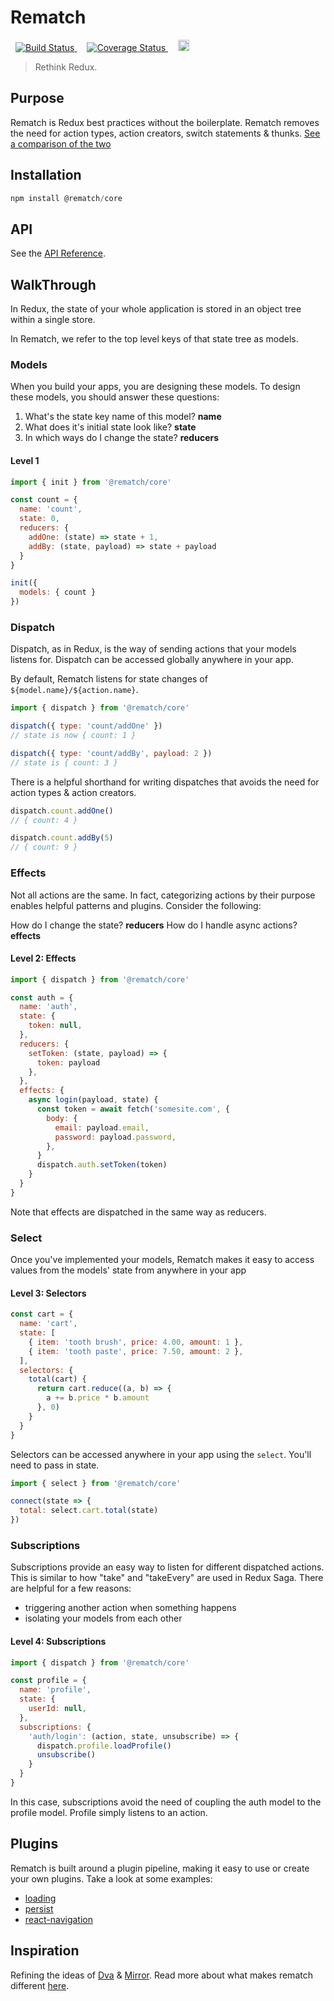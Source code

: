 # Rematch

<p>
<a href='https://travis-ci.org/rematch/rematch' style='margin: 0 0.5rem;'>
<img src='https://travis-ci.org/rematch/rematch.svg?branch=master' alt='Build Status'/>
</a>

<a href='https://coveralls.io/github/rematch/rematch?branch=master&service=github' style='margin: 0 0.5rem;'>
<img src='https://coveralls.io/repos/github/rematch/rematch/badge.svg?branch=master&service=github' alt='Coverage Status' />
</a>

<a href='https://badge.fury.io/js/%40rematch%2Fcore' style='margin: 0 0.5rem;'>
<img src='https://badge.fury.io/js/%40rematch%2Fcore.svg' alt='npm version' height='18'>
</a>
</p>

> Rethink Redux.

## Purpose

Rematch is Redux best practices without the boilerplate. Rematch removes the need for action types, action creators, switch statements & thunks. [See a comparison of the two](./docs/purpose.md)

## Installation

```js
npm install @rematch/core
```

## API

See the [API Reference](./docs/api.md).


## WalkThrough

In Redux, the state of your whole application is stored in an object tree within a single store.

In Rematch, we refer to the top level keys of that state tree as models.

### Models

When you build your apps, you are designing these models. To design these models, you should answer these questions:

1. What's the state key name of this model? **name**
2. What does it's initial state look like? **state**
3. In which ways do I change the state? **reducers**

#### Level 1

```js
import { init } from '@rematch/core'

const count = {
  name: 'count',
  state: 0,
  reducers: {
    addOne: (state) => state + 1,
    addBy: (state, payload) => state + payload
  }
}

init({
  models: { count }
})
```

### Dispatch

Dispatch, as in Redux, is the way of sending actions that your models listens for. Dispatch can be accessed globally anywhere in your app.

By default, Rematch listens for state changes of `${model.name}/${action.name}`.

```js
import { dispatch } from '@rematch/core'

dispatch({ type: 'count/addOne' })
// state is now { count: 1 }

dispatch({ type: 'count/addBy', payload: 2 })
// state is { count: 3 }
```

There is a helpful shorthand for writing dispatches that avoids the need for action types & action creators.

```js
dispatch.count.addOne()
// { count: 4 }

dispatch.count.addBy(5)
// { count: 9 }
```

### Effects

Not all actions are the same. In fact, categorizing actions by their purpose enables helpful patterns and plugins. Consider the following:

How do I change the state? **reducers**
How do I handle async actions? **effects**

#### Level 2: Effects

```js
import { dispatch } from '@rematch/core'

const auth = {
  name: 'auth',
  state: {
    token: null,
  },
  reducers: {
    setToken: (state, payload) => {
      token: payload
    },
  },
  effects: {
    async login(payload, state) {
      const token = await fetch('somesite.com', {
        body: {
          email: payload.email,
          password: payload.password,
        },
      }
      dispatch.auth.setToken(token)
    }
  }
}
```

Note that effects are dispatched in the same way as reducers.


### Select

Once you've implemented your models, Rematch makes it easy to access values from the models' state from anywhere in your app

#### Level 3: Selectors

```js
const cart = {
  name: 'cart',
  state: [
    { item: 'tooth brush', price: 4.00, amount: 1 },
    { item: 'tooth paste', price: 7.50, amount: 2 },
  ],
  selectors: {
    total(cart) {
      return cart.reduce((a, b) => {
        a += b.price * b.amount
      }, 0)
    }
  }
}
```

Selectors can be accessed anywhere in your app using the `select`. You'll need to pass in state.

```js
import { select } from '@rematch/core'

connect(state => {
  total: select.cart.total(state)
})
```

### Subscriptions

Subscriptions provide an easy way to listen for different dispatched actions. This is similar to how "take" and "takeEvery" are used in Redux Saga. There are helpful for a few reasons:

- triggering another action when something happens
- isolating your models from each other

#### Level 4: Subscriptions

```js
import { dispatch } from '@rematch/core'

const profile = {
  name: 'profile',
  state: {
    userId: null,
  },
  subscriptions: {
    'auth/login': (action, state, unsubscribe) => {
      dispatch.profile.loadProfile()
      unsubscribe()
    }
  }
}
```

In this case, subscriptions avoid the need of coupling the auth model to the profile model. Profile simply listens to an action.

## Plugins

Rematch is built around a plugin pipeline, making it easy to use or create your own plugins. Take a look at some examples:

- [loading](./plugins/loading)
- [persist](./plugins/persist)
- [react-navigation](./plugins/react-navigation)

## Inspiration

Refining the ideas of [Dva](github.com/dvajs/dva) & [Mirror](https://github.com/mirrorjs/mirror). Read more about what makes rematch different [here](./docs/inspiration.md).